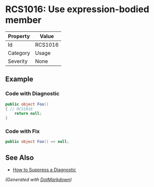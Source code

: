 # RCS1016: Use expression\-bodied member

| Property | Value   |
| -------- | ------- |
| Id       | RCS1016 |
| Category | Usage   |
| Severity | None    |

## Example

### Code with Diagnostic

```csharp
public object Foo()
{ // RCS1016
    return null;
}
```

### Code with Fix

```csharp
public object Foo() => null;
```

## See Also

* [How to Suppress a Diagnostic](../HowToConfigureAnalyzers.md#how-to-suppress-a-diagnostic)


*\(Generated with [DotMarkdown](http://github.com/JosefPihrt/DotMarkdown)\)*
